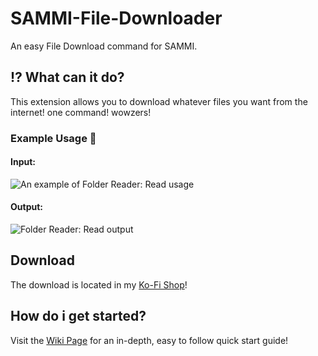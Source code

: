 # SAMMI-File-Downloader
An easy File Download command for SAMMI.

## ⁉ What can it do?

This extension allows you to download whatever files you want from the internet! one command! wowzers!

### Example Usage 📝
#### Input:
![An example of Folder Reader: Read usage](https://i.imgur.com/WCYCf5D.png)

#### Output:
![Folder Reader: Read output](https://i.imgur.com/W8QjfbA.png)

## Download

The download is located in my [Ko-Fi Shop](https://ko-fi.com/s/a028695b63)!

## How do i get started? 

Visit the [Wiki Page](https://github.com/Landiie/SAMMI-Folder-Reader/wiki) for an in-depth, easy to follow quick start guide!
